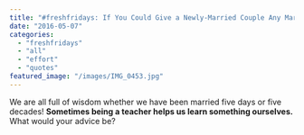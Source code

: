 ```yaml
---
title: "#freshfridays: If You Could Give a Newly-Married Couple Any Marriage Advice"
date: "2016-05-07"
categories: 
  - "freshfridays"
  - "all"
  - "effort"
  - "quotes"
featured_image: "/images/IMG_0453.jpg"
---
```


We are all full of wisdom whether we have been married five days or five decades! **Sometimes being a teacher helps us learn something ourselves.** What would your advice be?
